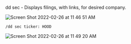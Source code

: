 dd sec - Displays filings, with links, for desired company.

![Screen Shot 2022-02-26 at 11 46 51 AM](https://user-images.githubusercontent.com/85772166/155857046-a2e7a638-b049-4ea8-87c8-733b0daeb5a1.png)

```
/dd sec ticker: HOOD
```

![Screen Shot 2022-02-26 at 11 49 20 AM](https://user-images.githubusercontent.com/85772166/155857089-7781680c-66cf-4f0e-a5e8-717d878eb984.png)
